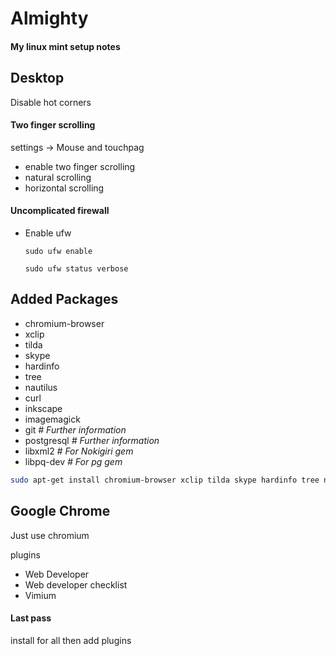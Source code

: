 Almighty
========

#### My linux mint setup notes

## Desktop

Disable hot corners

#### Two finger scrolling

settings -> Mouse and touchpag
- enable two finger scrolling
- natural scrolling
- horizontal scrolling


#### Uncomplicated firewall
- Enable ufw  
  ```
  sudo ufw enable
  
  sudo ufw status verbose
  ```
  
## Added Packages

- chromium-browser
- xclip
- tilda
- skype
- hardinfo
- tree
- nautilus
- curl
- inkscape
- imagemagick
- git *# Further information*
- postgresql *# Further information*
- libxml2 *# For Nokigiri gem*
- libpq-dev *# For pg gem*

```sh
sudo apt-get install chromium-browser xclip tilda skype hardinfo tree nautilus curl inkscape imagemagick libxml2 libpq-dev postgresql git
```
  
## Google Chrome

Just use chromium

plugins
- Web Developer
- Web developer checklist
- Vimium

#### Last pass
install for all then add plugins
